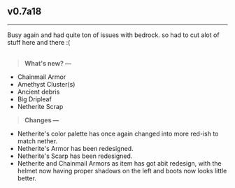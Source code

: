 ## **v0.7a18**
---
Busy again and had quite ton of issues with bedrock. so had to cut alot of stuff here and there :(
<br><br>
> **What's new? —**
- Chainmail Armor
- Amethyst Cluster(s)
- Ancient debris
- Big Dripleaf
- Netherite Scrap

> **Changes —**
- Netherite's color palette has once again changed into more red-ish to match nether.
- Netherite's Armor has been redesigned.
- Netherite's Scarp has been redesigned.
- Netherite and Chainmail Armors as item has got abit redesign, with the helmet now having proper shadows on the left and boots now looks little better.